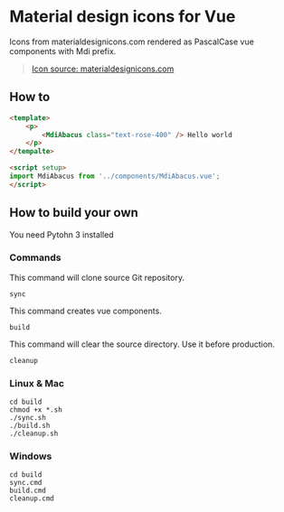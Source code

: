 # Material design icons for Vue

Icons from materialdesignicons.com rendered as PascalCase vue components with Mdi prefix.

> [Icon source: materialdesignicons.com](https://materialdesignicons.com/)

## How to

```html
<template>
    <p>
        <MdiAbacus class="text-rose-400" /> Hello world
    </p>
</tempalte>

<script setup>
import MdiAbacus from '../components/MdiAbacus.vue';
</script>
```


## How to build your own

You need Pytohn 3 installed

### Commands

This command will clone source Git repository.

`sync`

This command creates vue components.

`build`

This command will clear the source directory. Use it before production.

`cleanup`


### Linux & Mac

```shell
cd build
chmod +x *.sh
./sync.sh
./build.sh
./cleanup.sh
```


### Windows

```shell
cd build
sync.cmd
build.cmd
cleanup.cmd
```

